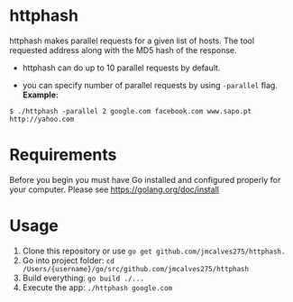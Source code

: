 
# httphash
httphash makes parallel requests for a given list of hosts. The tool requested 
address along with the MD5 hash of the response.

- httphash can do up to 10 parallel requests by default.

- you can specify number of parallel requests by using `-parallel` flag. 
**Example:**
```
$ ./httphash -parallel 2 google.com facebook.com www.sapo.pt http://yahoo.com
```

# Requirements
  Before you begin you must have Go installed and configured properly for your
  computer. Please see https://golang.org/doc/install

# Usage
1) Clone this repository or use `go get github.com/jmcalves275/httphash.`
2) Go into project folder: `cd /Users/{username}/go/src/github.com/jmcalves275/httphash`
3) Build everything: `go build ./...`
4) Execute the app: `./httphash google.com`

